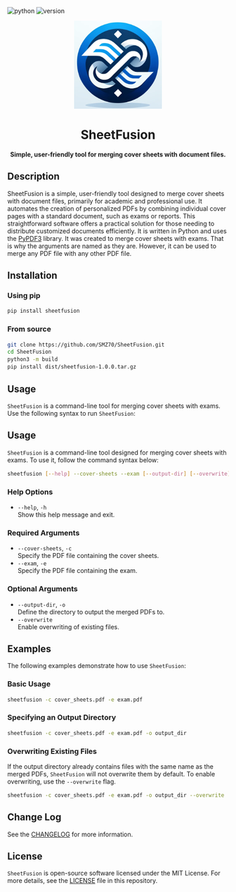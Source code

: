 [python]: https://img.shields.io/badge/-Python-3776AB?logo=python&logoColor=white
[version]: https://img.shields.io/badge/Version-1.0.0-blue

![python][python]
![version][version]

<p align="center">
  <img src="assets/logo.png" alt="SheetFusion Logo" width="200">
</p>

<h1 align="center">SheetFusion</h1>

<p align="center">
  <b>Simple, user-friendly tool for merging cover sheets with document files.</b>
</p>

## Description

SheetFusion is a simple, user-friendly tool designed to merge cover sheets with document files, primarily for academic and professional use. It automates the creation of personalized PDFs by combining individual cover pages with a standard document, such as exams or reports. This straightforward software offers a practical solution for those needing to distribute customized documents efficiently. It is written in Python and uses the [PyPDF3](https://github.com/sfneal/PyPDF3) library. It was created to merge cover sheets with exams. That is why the arguments are named as they are. However, it can be used to merge any PDF file with any other PDF file.

## Installation

### Using pip

```bash
pip install sheetfusion
```

### From source

```bash
git clone https://github.com/SMZ70/SheetFusion.git
cd SheetFusion
python3 -m build
pip install dist/sheetfusion-1.0.0.tar.gz
```

## Usage

`SheetFusion` is a command-line tool for merging cover sheets with exams. Use the following syntax to run `SheetFusion`:

## Usage

`SheetFusion` is a command-line tool designed for merging cover sheets with exams. To use it, follow the command syntax below:

```bash
sheetfusion [--help] --cover-sheets --exam [--output-dir] [--overwrite]
```

### Help Options

- `--help`, `-h`  
  Show this help message and exit.

### Required Arguments

- `--cover-sheets`, `-c`  
  Specify the PDF file containing the cover sheets.
- `--exam`, `-e`  
  Specify the PDF file containing the exam.

### Optional Arguments

- `--output-dir`, `-o`  
  Define the directory to output the merged PDFs to.
- `--overwrite`  
  Enable overwriting of existing files.

## Examples

The following examples demonstrate how to use `SheetFusion`:

### Basic Usage

```bash
sheetfusion -c cover_sheets.pdf -e exam.pdf
```

### Specifying an Output Directory

```bash
sheetfusion -c cover_sheets.pdf -e exam.pdf -o output_dir
```

### Overwriting Existing Files

If the output directory already contains files with the same name as the merged PDFs, `SheetFusion` will not overwrite them by default. To enable overwriting, use the `--overwrite` flag.

```bash
sheetfusion -c cover_sheets.pdf -e exam.pdf -o output_dir --overwrite
```

## Change Log

See the [CHANGELOG](CHANGELOG.md) for more information.

## License

`SheetFusion` is open-source software licensed under the MIT License. For more details, see the [LICENSE](LICENSE) file in this repository.
